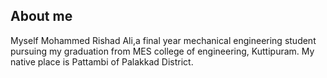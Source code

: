 ## About me
Myself Mohammed Rishad Ali,a final year mechanical engineering student pursuing my graduation from MES college of engineering, Kuttipuram.
My native place is Pattambi of Palakkad District.


